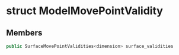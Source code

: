 # struct ModelMovePointValidity


## Members

```cpp
public SurfaceMovePointValidities<dimension> surface_validities

```



